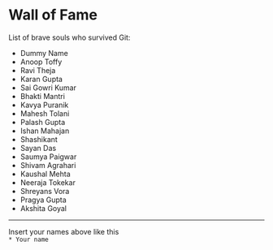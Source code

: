 # Wall of Fame

List of brave souls who survived Git:
* Dummy Name
* Anoop Toffy
* Ravi Theja
* Karan Gupta
* Sai Gowri Kumar
* Bhakti Mantri
* Kavya Puranik
* Mahesh Tolani
* Palash Gupta
* Ishan Mahajan
* Shashikant
* Sayan Das
* Saumya Paigwar
* Shivam Agrahari 
* Kaushal Mehta
* Neeraja Tokekar
* Shreyans Vora
* Pragya Gupta
* Akshita Goyal

---
Insert your names above like this\
`* Your name`

